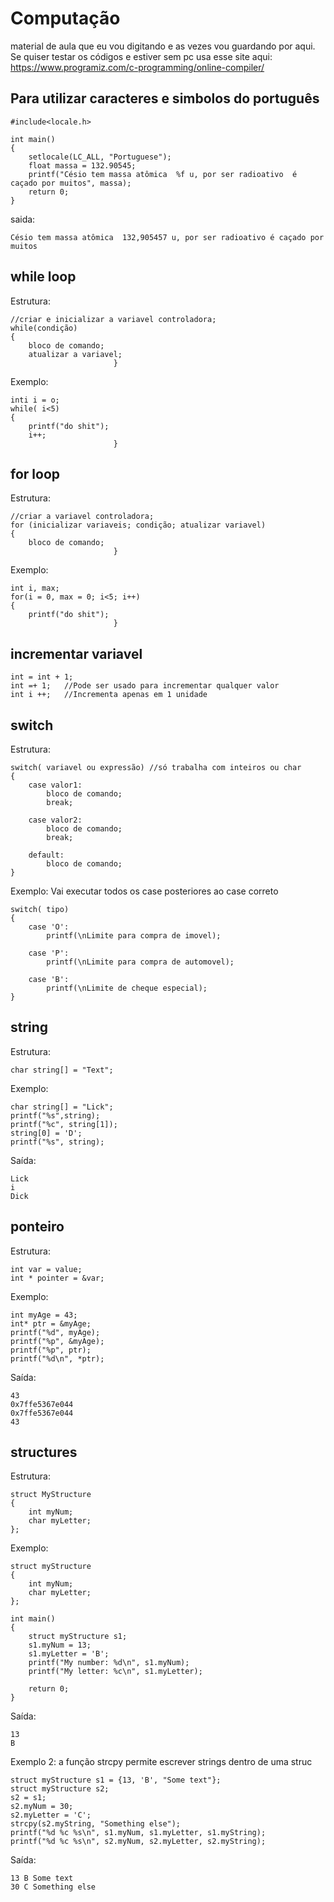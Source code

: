 # Computação
material de aula que eu vou digitando e as vezes vou guardando por aqui.
Se quiser testar os códigos e estiver sem pc usa esse site aqui:
https://www.programiz.com/c-programming/online-compiler/

## Para utilizar caracteres e simbolos do português 
    
    #include<locale.h> 
    
    int main()
    {
        setlocale(LC_ALL, "Portuguese");
        float massa = 132.90545;
        printf("Césio tem massa atômica  %f u, por ser radioativo  é caçado por muitos", massa);
        return 0;
    }
    
saida:

    Césio tem massa atômica  132,905457 u, por ser radioativo é caçado por muitos
    
## while loop
Estrutura:
    
    //criar e inicializar a variavel controladora;
    while(condição)
    {   
        bloco de comando;
        atualizar a variavel;
                           }
Exemplo:

    inti i = o;
    while( i<5)
    {
        printf("do shit");
        i++;
                           }
                           
## for loop
Estrutura:
    
    //criar a variavel controladora;
    for (inicializar variaveis; condição; atualizar variavel)
    {   
        bloco de comando;
                           }
Exemplo:

    int i, max;
    for(i = 0, max = 0; i<5; i++)
    {   
        printf("do shit");
                           }
                           
## incrementar variavel
    int = int + 1; 
    int =+ 1;   //Pode ser usado para incrementar qualquer valor
    int i ++;   //Incrementa apenas em 1 unidade
    
## switch
Estrutura:
    
    switch( variavel ou expressão) //só trabalha com inteiros ou char
    {
        case valor1:
            bloco de comando;
            break;
        
        case valor2:
            bloco de comando;
            break;
        
        default:
            bloco de comando;
    }
Exemplo:
Vai executar todos os case posteriores ao case correto

    switch( tipo) 
    {
        case 'O':
            printf(\nLimite para compra de imovel);
        
        case 'P':
            printf(\nLimite para compra de automovel);
        
        case 'B':
            printf(\nLimite de cheque especial);
    }

## string
Estrutura: 

    char string[] = "Text";
  
Exemplo: 

    char string[] = "Lick";
    printf("%s",string);
    printf("%c", string[1]);
    string[0] = 'D';
    printf("%s", string);

Saída:

    Lick
    i
    Dick
    
## ponteiro
Estrutura: 

    int var = value;
    int * pointer = &var;
    
Exemplo: 

    int myAge = 43; 
    int* ptr = &myAge;
    printf("%d", myAge); 
    printf("%p", &myAge);
    printf("%p", ptr);
    printf("%d\n", *ptr);

Saída:

    43
    0x7ffe5367e044
    0x7ffe5367e044
    43
    
## structures
Estrutura: 

    struct MyStructure   
    { 
        int myNum; 
        char myLetter;  
    }; 
    
Exemplo: 

    struct myStructure
    {
        int myNum;
        char myLetter;
    };

    int main() 
    {
        struct myStructure s1;
        s1.myNum = 13;
        s1.myLetter = 'B';
        printf("My number: %d\n", s1.myNum);
        printf("My letter: %c\n", s1.myLetter);

        return 0;
    }

Saída:

    13
    B
    
Exemplo 2: a função strcpy permite escrever strings dentro de uma struc

    struct myStructure s1 = {13, 'B', "Some text"};
    struct myStructure s2;
    s2 = s1;
    s2.myNum = 30;
    s2.myLetter = 'C';
    strcpy(s2.myString, "Something else");
    printf("%d %c %s\n", s1.myNum, s1.myLetter, s1.myString);
    printf("%d %c %s\n", s2.myNum, s2.myLetter, s2.myString);
    
Saída:

    13 B Some text
    30 C Something else
    
    
